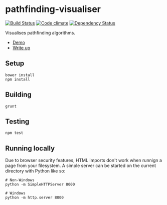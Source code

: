 # pathfinding-visualiser

[![Build Status](https://secure.travis-ci.org/Tyriar/pathfinding-visualiser.png)](http://travis-ci.org/Tyriar/pathfinding-visualiser)
[![Code climate](https://codeclimate.com/github/Tyriar/pathfinding-visualiser.png)](https://codeclimate.com/github/Tyriar/pathfinding-visualiser)
[![Dependency Status](https://gemnasium.com/Tyriar/pathfinding-visualiser.svg)](https://gemnasium.com/Tyriar/pathfinding-visualiser)

Visualises pathfinding algorithms.

 - [Demo][1]
 - [Write up][2]

## Setup

```
bower install
npm install
```

## Building

```
grunt
```

## Testing

```
npm test
```

## Running locally

Due to browser security features, HTML imports don't work when runnign a page from your filesystem. A simple server can be started on the current directory with Python like so:

```
# Non-Windows
python -m SimpleHTTPServer 8000

# Windows
python -m http.server 8000
```


  [1]: http://www.growingwiththeweb.com/p/html5-demo.html
  [2]: http://www.growingwiththeweb.com/2012/06/a-pathfinding-algorithm.html
